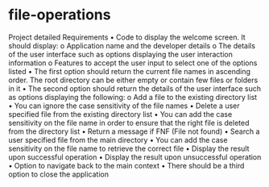 # file-operations

Project detailed Requirements
• Code to display the welcome screen. It should display:
o Application name and the developer details
o The details of the user interface such as options displaying the user interaction
information
o Features to accept the user input to select one of the options listed
• The first option should return the current file names in ascending order. The root directory
can be either empty or contain few files or folders in it
• The second option should return the details of the user interface such as options
displaying the following:
o Add a file to the existing directory list
• You can ignore the case sensitivity of the file names
• Delete a user specified file from the existing directory list
• You can add the case sensitivity on the file name in order to ensure that
the right file is deleted from the directory list
• Return a message if FNF (File not found)
• Search a user specified file from the main directory
• You can add the case sensitivity on the file name to retrieve the correct
file
• Display the result upon successful operation
• Display the result upon unsuccessful operation
• Option to navigate back to the main context
• There should be a third option to close the application
